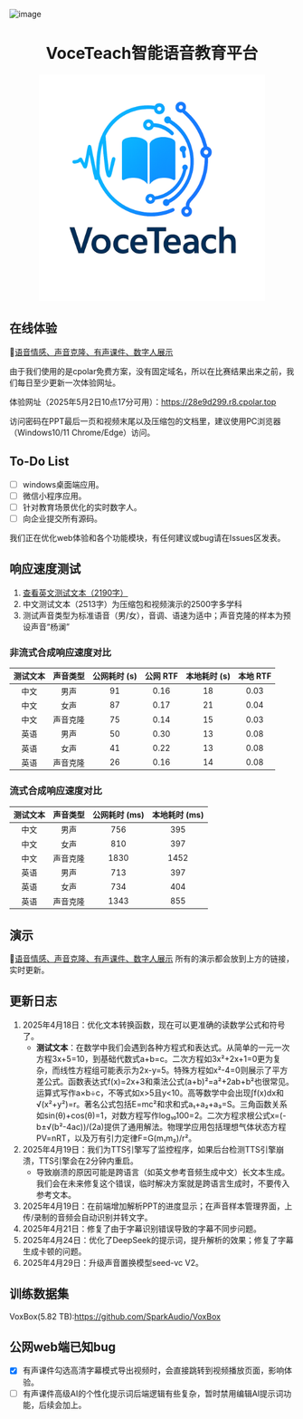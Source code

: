 ![image](https://github.com/user-attachments/assets/68da594c-36df-4d12-a228-9d6756f70d7b)<div align="center">
    <h1>
    VoceTeach智能语音教育平台
    </h1>
    <p>
    <img src="src/logo/VoceTeach_light" alt="VoceTeach Logo" style="width: 400px; height: 400px;">
    </p>
</div>

## 在线体验

🥂[语音情感、声音克隆、有声课件、数字人展示](https://anonymous-fwwb.github.io/voceteach.github.io/)

由于我们使用的是cpolar免费方案，没有固定域名，所以在比赛结果出来之前，我们每日至少更新一次体验网址。

体验网址（2025年5月2日10点17分可用）：https://28e9d299.r8.cpolar.top

访问密码在PPT最后一页和视频末尾以及压缩包的文档里，建议使用PC浏览器（Windows10/11 Chrome/Edge）访问。

## To-Do List

- [ ] windows桌面端应用。
- [ ] 微信小程序应用。
- [ ] 针对教育场景优化的实时数字人。
- [ ] 向企业提交所有源码。

我们正在优化web体验和各个功能模块，有任何建议或bug请在Issues区发表。

## 响应速度测试

1. [查看英文测试文本（2190字）](english_test.txt)
2. 中文测试文本（2513字）为压缩包和视频演示的2500字多学科
3. 测试声音类型为标准语音（男/女），音调、语速为适中；声音克隆的样本为预设声音“杨澜”

### 非流式合成响应速度对比

| 测试文本   | 声音类型           | 公网耗时 (s) | 公网 RTF | 本地耗时 (s) | 本地 RTF |
|:-------------------:|:-----------------:|:------------:|:---------:|:------------:|:---------:|
| 中文      | 男声              | 91          | 0.16     | 18          | 0.03     |
| 中文      | 女声              | 87          | 0.17     | 21          | 0.04     |
| 中文      | 声音克隆   | 75          | 0.14     | 15          | 0.03     |
| 英语      | 男声              | 50          | 0.30     | 13          | 0.08     |
| 英语      | 女声              | 41          | 0.22     | 13          | 0.08     |
| 英语      | 声音克隆   | 26          | 0.16     | 14          | 0.08     |

### 流式合成响应速度对比

| 测试文本   | 声音类型           | 公网耗时 (ms) | 本地耗时 (ms) |
|:-------------------:|:-----------------:|:-------------:|:-------------:|
| 中文      | 男声              | 756          | 395          |
| 中文      | 女声              | 810          | 397          |
| 中文      | 声音克隆   | 1830         | 1452         |
| 英语      | 男声              | 713          | 397          |
| 英语      | 女声              | 734          | 404          |
| 英语      | 声音克隆   | 1343         | 855          |

## 演示
🥂[语音情感、声音克隆、有声课件、数字人展示](https://anonymous-fwwb.github.io/voceteach.github.io/)
所有的演示都会放到上方的链接，实时更新。

## 更新日志
1. 2025年4月18日：优化文本转换函数，现在可以更准确的读数学公式和符号了。
    - **测试文本**：在数学中我们会遇到各种方程式和表达式。从简单的一元一次方程3x+5=10，到基础代数式a+b=c。二次方程如3x²+2x+1=0更为复杂，而线性方程组可能表示为2x-y=5。特殊方程如x²-4=0则展示了平方差公式。函数表达式f(x)=2x+3和乘法公式(a+b)²=a²+2ab+b²也很常见。运算式写作a×b÷c，不等式如x>5且y<10。高等数学中会出现∫f(x)dx和√(x²+y²)=r。著名公式包括E=mc²和求和式a₁+a₂+a₃=S。三角函数关系如sin(θ)+cos(θ)=1，对数方程写作log₁₀100=2。二次方程求根公式x=(-b±√(b²-4ac))/(2a)提供了通用解法。物理学应用包括理想气体状态方程PV=nRT，以及万有引力定律F=G(m₁m₂)/r²。
2. 2025年4月19日：我们为TTS引擎写了监控程序，如果后台检测TTS引擎崩溃，TTS引擎会在2分钟内重启。
    - 导致崩溃的原因可能是跨语言（如英文参考音频生成中文）长文本生成。我们会在未来修复这个错误，临时解决方案就是跨语言生成时，不要传入参考文本。
3. 2025年4月19日：在前端增加解析PPT的进度显示；在声音样本管理界面，上传/录制的音频会自动识别并转文字。
4. 2025年4月21日：修复了由于字幕识别错误导致的字幕不同步问题。
5. 2025年4月24日：优化了DeepSeek的提示词，提升解析的效果；修复了字幕生成卡顿的问题。
6. 2025年4月29日：升级声音置换模型seed-vc V2。

## 训练数据集
VoxBox(5.82 TB):https://github.com/SparkAudio/VoxBox

## 公网web端已知bug
- [x] 有声课件勾选高清字幕模式导出视频时，会直接跳转到视频播放页面，影响体验。
- [ ] 有声课件高级AI的个性化提示词后端逻辑有些复杂，暂时禁用编辑AI提示词功能，后续会加上。
